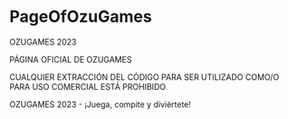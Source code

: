 # PageOfOzuGames


OZUGAMES 2023

PÁGINA OFICIAL DE OZUGAMES




CUALQUIER EXTRACCIÓN DEL CÓDIGO PARA SER UTILIZADO COMO/O PARA USO COMERCIAL ESTÁ PROHIBIDO



OZUGAMES 2023 - ¡Juega, compite y diviértete!
